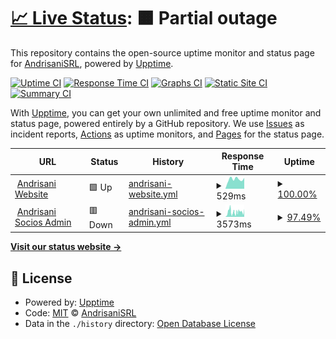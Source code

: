# [📈 Live Status](https://status.andrisani.com.ar): <!--live status--> **🟧 Partial outage**

This repository contains the open-source uptime monitor and status page for [AndrisaniSRL](https://status.andrisani.com.ar), powered by [Upptime](https://github.com/upptime/upptime).

[![Uptime CI](https://github.com/AndrisaniSRL/upptime/workflows/Uptime%20CI/badge.svg)](https://github.com/AndrisaniSRL/upptime/actions?query=workflow%3A%22Uptime+CI%22)
[![Response Time CI](https://github.com/AndrisaniSRL/upptime/workflows/Response%20Time%20CI/badge.svg)](https://github.com/AndrisaniSRL/upptime/actions?query=workflow%3A%22Response+Time+CI%22)
[![Graphs CI](https://github.com/AndrisaniSRL/upptime/workflows/Graphs%20CI/badge.svg)](https://github.com/AndrisaniSRL/upptime/actions?query=workflow%3A%22Graphs+CI%22)
[![Static Site CI](https://github.com/AndrisaniSRL/upptime/workflows/Static%20Site%20CI/badge.svg)](https://github.com/AndrisaniSRL/upptime/actions?query=workflow%3A%22Static+Site+CI%22)
[![Summary CI](https://github.com/AndrisaniSRL/upptime/workflows/Summary%20CI/badge.svg)](https://github.com/AndrisaniSRL/upptime/actions?query=workflow%3A%22Summary+CI%22)

With [Upptime](https://upptime.js.org), you can get your own unlimited and free uptime monitor and status page, powered entirely by a GitHub repository. We use [Issues](https://github.com/AndrisaniSRL/upptime/issues) as incident reports, [Actions](https://github.com/AndrisaniSRL/upptime/actions) as uptime monitors, and [Pages](https://status.andrisani.com.ar) for the status page.

<!--start: status pages-->
<!-- This summary is generated by Upptime (https://github.com/upptime/upptime) -->
<!-- Do not edit this manually, your changes will be overwritten -->
<!-- prettier-ignore -->
| URL | Status | History | Response Time | Uptime |
| --- | ------ | ------- | ------------- | ------ |
| <img alt="" src="https://icons.duckduckgo.com/ip3/www.andrisani.com.ar.ico" height="13"> [Andrisani Website](https://www.andrisani.com.ar) | 🟩 Up | [andrisani-website.yml](https://github.com/AndrisaniSRL/upptime/commits/HEAD/history/andrisani-website.yml) | <details><summary><img alt="Response time graph" src="./graphs/andrisani-website/response-time-week.png" height="20"> 529ms</summary><br><a href="https://status.andrisani.com.ar/history/andrisani-website"><img alt="Response time 706" src="https://img.shields.io/endpoint?url=https%3A%2F%2Fraw.githubusercontent.com%2FAndrisaniSRL%2Fupptime%2FHEAD%2Fapi%2Fandrisani-website%2Fresponse-time.json"></a><br><a href="https://status.andrisani.com.ar/history/andrisani-website"><img alt="24-hour response time 595" src="https://img.shields.io/endpoint?url=https%3A%2F%2Fraw.githubusercontent.com%2FAndrisaniSRL%2Fupptime%2FHEAD%2Fapi%2Fandrisani-website%2Fresponse-time-day.json"></a><br><a href="https://status.andrisani.com.ar/history/andrisani-website"><img alt="7-day response time 529" src="https://img.shields.io/endpoint?url=https%3A%2F%2Fraw.githubusercontent.com%2FAndrisaniSRL%2Fupptime%2FHEAD%2Fapi%2Fandrisani-website%2Fresponse-time-week.json"></a><br><a href="https://status.andrisani.com.ar/history/andrisani-website"><img alt="30-day response time 544" src="https://img.shields.io/endpoint?url=https%3A%2F%2Fraw.githubusercontent.com%2FAndrisaniSRL%2Fupptime%2FHEAD%2Fapi%2Fandrisani-website%2Fresponse-time-month.json"></a><br><a href="https://status.andrisani.com.ar/history/andrisani-website"><img alt="1-year response time 712" src="https://img.shields.io/endpoint?url=https%3A%2F%2Fraw.githubusercontent.com%2FAndrisaniSRL%2Fupptime%2FHEAD%2Fapi%2Fandrisani-website%2Fresponse-time-year.json"></a></details> | <details><summary><a href="https://status.andrisani.com.ar/history/andrisani-website">100.00%</a></summary><a href="https://status.andrisani.com.ar/history/andrisani-website"><img alt="All-time uptime 99.19%" src="https://img.shields.io/endpoint?url=https%3A%2F%2Fraw.githubusercontent.com%2FAndrisaniSRL%2Fupptime%2FHEAD%2Fapi%2Fandrisani-website%2Fuptime.json"></a><br><a href="https://status.andrisani.com.ar/history/andrisani-website"><img alt="24-hour uptime 100.00%" src="https://img.shields.io/endpoint?url=https%3A%2F%2Fraw.githubusercontent.com%2FAndrisaniSRL%2Fupptime%2FHEAD%2Fapi%2Fandrisani-website%2Fuptime-day.json"></a><br><a href="https://status.andrisani.com.ar/history/andrisani-website"><img alt="7-day uptime 100.00%" src="https://img.shields.io/endpoint?url=https%3A%2F%2Fraw.githubusercontent.com%2FAndrisaniSRL%2Fupptime%2FHEAD%2Fapi%2Fandrisani-website%2Fuptime-week.json"></a><br><a href="https://status.andrisani.com.ar/history/andrisani-website"><img alt="30-day uptime 100.00%" src="https://img.shields.io/endpoint?url=https%3A%2F%2Fraw.githubusercontent.com%2FAndrisaniSRL%2Fupptime%2FHEAD%2Fapi%2Fandrisani-website%2Fuptime-month.json"></a><br><a href="https://status.andrisani.com.ar/history/andrisani-website"><img alt="1-year uptime 97.90%" src="https://img.shields.io/endpoint?url=https%3A%2F%2Fraw.githubusercontent.com%2FAndrisaniSRL%2Fupptime%2FHEAD%2Fapi%2Fandrisani-website%2Fuptime-year.json"></a></details>
| <img alt="" src="https://icons.duckduckgo.com/ip3/socios.andrisani.com.ar.ico" height="13"> [Andrisani Socios Admin](https://socios.andrisani.com.ar) | 🟥 Down | [andrisani-socios-admin.yml](https://github.com/AndrisaniSRL/upptime/commits/HEAD/history/andrisani-socios-admin.yml) | <details><summary><img alt="Response time graph" src="./graphs/andrisani-socios-admin/response-time-week.png" height="20"> 3573ms</summary><br><a href="https://status.andrisani.com.ar/history/andrisani-socios-admin"><img alt="Response time 3388" src="https://img.shields.io/endpoint?url=https%3A%2F%2Fraw.githubusercontent.com%2FAndrisaniSRL%2Fupptime%2FHEAD%2Fapi%2Fandrisani-socios-admin%2Fresponse-time.json"></a><br><a href="https://status.andrisani.com.ar/history/andrisani-socios-admin"><img alt="24-hour response time 3219" src="https://img.shields.io/endpoint?url=https%3A%2F%2Fraw.githubusercontent.com%2FAndrisaniSRL%2Fupptime%2FHEAD%2Fapi%2Fandrisani-socios-admin%2Fresponse-time-day.json"></a><br><a href="https://status.andrisani.com.ar/history/andrisani-socios-admin"><img alt="7-day response time 3573" src="https://img.shields.io/endpoint?url=https%3A%2F%2Fraw.githubusercontent.com%2FAndrisaniSRL%2Fupptime%2FHEAD%2Fapi%2Fandrisani-socios-admin%2Fresponse-time-week.json"></a><br><a href="https://status.andrisani.com.ar/history/andrisani-socios-admin"><img alt="30-day response time 4866" src="https://img.shields.io/endpoint?url=https%3A%2F%2Fraw.githubusercontent.com%2FAndrisaniSRL%2Fupptime%2FHEAD%2Fapi%2Fandrisani-socios-admin%2Fresponse-time-month.json"></a><br><a href="https://status.andrisani.com.ar/history/andrisani-socios-admin"><img alt="1-year response time 3388" src="https://img.shields.io/endpoint?url=https%3A%2F%2Fraw.githubusercontent.com%2FAndrisaniSRL%2Fupptime%2FHEAD%2Fapi%2Fandrisani-socios-admin%2Fresponse-time-year.json"></a></details> | <details><summary><a href="https://status.andrisani.com.ar/history/andrisani-socios-admin">97.49%</a></summary><a href="https://status.andrisani.com.ar/history/andrisani-socios-admin"><img alt="All-time uptime 29.69%" src="https://img.shields.io/endpoint?url=https%3A%2F%2Fraw.githubusercontent.com%2FAndrisaniSRL%2Fupptime%2FHEAD%2Fapi%2Fandrisani-socios-admin%2Fuptime.json"></a><br><a href="https://status.andrisani.com.ar/history/andrisani-socios-admin"><img alt="24-hour uptime 98.65%" src="https://img.shields.io/endpoint?url=https%3A%2F%2Fraw.githubusercontent.com%2FAndrisaniSRL%2Fupptime%2FHEAD%2Fapi%2Fandrisani-socios-admin%2Fuptime-day.json"></a><br><a href="https://status.andrisani.com.ar/history/andrisani-socios-admin"><img alt="7-day uptime 97.49%" src="https://img.shields.io/endpoint?url=https%3A%2F%2Fraw.githubusercontent.com%2FAndrisaniSRL%2Fupptime%2FHEAD%2Fapi%2Fandrisani-socios-admin%2Fuptime-week.json"></a><br><a href="https://status.andrisani.com.ar/history/andrisani-socios-admin"><img alt="30-day uptime 97.53%" src="https://img.shields.io/endpoint?url=https%3A%2F%2Fraw.githubusercontent.com%2FAndrisaniSRL%2Fupptime%2FHEAD%2Fapi%2Fandrisani-socios-admin%2Fuptime-month.json"></a><br><a href="https://status.andrisani.com.ar/history/andrisani-socios-admin"><img alt="1-year uptime 22.64%" src="https://img.shields.io/endpoint?url=https%3A%2F%2Fraw.githubusercontent.com%2FAndrisaniSRL%2Fupptime%2FHEAD%2Fapi%2Fandrisani-socios-admin%2Fuptime-year.json"></a></details>

<!--end: status pages-->

[**Visit our status website →**](https://status.andrisani.com.ar)

## 📄 License

- Powered by: [Upptime](https://github.com/upptime/upptime)
- Code: [MIT](./LICENSE) © [AndrisaniSRL](https://status.andrisani.com.ar)
- Data in the `./history` directory: [Open Database License](https://opendatacommons.org/licenses/odbl/1-0/)
